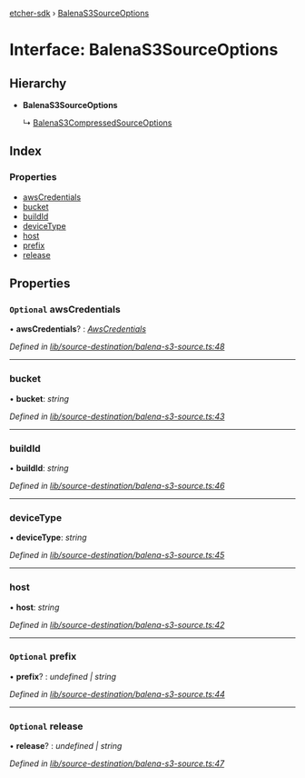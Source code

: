 [etcher-sdk](../README.md) › [BalenaS3SourceOptions](balenas3sourceoptions.md)

# Interface: BalenaS3SourceOptions

## Hierarchy

* **BalenaS3SourceOptions**

  ↳ [BalenaS3CompressedSourceOptions](balenas3compressedsourceoptions.md)

## Index

### Properties

* [awsCredentials](balenas3sourceoptions.md#optional-awscredentials)
* [bucket](balenas3sourceoptions.md#bucket)
* [buildId](balenas3sourceoptions.md#buildid)
* [deviceType](balenas3sourceoptions.md#devicetype)
* [host](balenas3sourceoptions.md#host)
* [prefix](balenas3sourceoptions.md#optional-prefix)
* [release](balenas3sourceoptions.md#optional-release)

## Properties

### `Optional` awsCredentials

• **awsCredentials**? : *[AwsCredentials](awscredentials.md)*

*Defined in [lib/source-destination/balena-s3-source.ts:48](https://github.com/balena-io-modules/etcher-sdk/blob/96443cd/lib/source-destination/balena-s3-source.ts#L48)*

___

###  bucket

• **bucket**: *string*

*Defined in [lib/source-destination/balena-s3-source.ts:43](https://github.com/balena-io-modules/etcher-sdk/blob/96443cd/lib/source-destination/balena-s3-source.ts#L43)*

___

###  buildId

• **buildId**: *string*

*Defined in [lib/source-destination/balena-s3-source.ts:46](https://github.com/balena-io-modules/etcher-sdk/blob/96443cd/lib/source-destination/balena-s3-source.ts#L46)*

___

###  deviceType

• **deviceType**: *string*

*Defined in [lib/source-destination/balena-s3-source.ts:45](https://github.com/balena-io-modules/etcher-sdk/blob/96443cd/lib/source-destination/balena-s3-source.ts#L45)*

___

###  host

• **host**: *string*

*Defined in [lib/source-destination/balena-s3-source.ts:42](https://github.com/balena-io-modules/etcher-sdk/blob/96443cd/lib/source-destination/balena-s3-source.ts#L42)*

___

### `Optional` prefix

• **prefix**? : *undefined | string*

*Defined in [lib/source-destination/balena-s3-source.ts:44](https://github.com/balena-io-modules/etcher-sdk/blob/96443cd/lib/source-destination/balena-s3-source.ts#L44)*

___

### `Optional` release

• **release**? : *undefined | string*

*Defined in [lib/source-destination/balena-s3-source.ts:47](https://github.com/balena-io-modules/etcher-sdk/blob/96443cd/lib/source-destination/balena-s3-source.ts#L47)*
